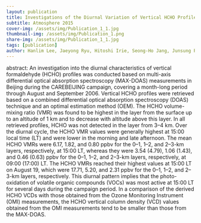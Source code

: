 ```yaml
---
layout: publication
title: Investigations of the Diurnal Variation of Vertical HCHO Profiles Based on MAX-DOAS Measurements in Beijing Comparisons with OMI Vertical Column Data
subtitle: Atmosphere 2015
cover-img: /assets/img/Publication_1_1.jpg
thumbnail-img: /assets/img/Publication_1.png
share-img: /assets/img/Publication_1_1.jpg
tags: [publication]
author: Hanlim Lee, Jaeyong Ryu, Hitoshi Irie, Seong-Ho Jang, Junsung Park, Wonei Choi and Hyunkee Hong
---
```


abstract: An investigation into the diurnal characteristics of vertical formaldehyde (HCHO) profiles was conducted based on multi-axis differential optical absorption spectroscopy (MAX-DOAS) measurements in Beijing during the CAREBEIJING campaign, covering a month-long period through August and September 2006. Vertical HCHO profiles were retrieved based on a combined differential optical absorption spectroscopy (DOAS) technique and an optimal estimation method (OEM). The HCHO volume-mixing ratio (VMR) was found to be highest in the layer from the surface up to an altitude of 1 km and to decrease with altitude above this layer. In all retrieved profiles, HCHO was not detected in the layer from 3–4 km. Over the diurnal cycle, the HCHO VMR values were generally highest at 15:00 local time (LT) and were lower in the morning and late afternoon. The mean HCHO VMRs were 6.17, 1.82, and 0.80 ppbv for the 0–1, 1–2, and 2–3-km layers, respectively, at 15:00 LT, whereas they were 3.54 (4.79), 1.06 (1.43), and 0.46 (0.63) ppbv for the 0–1, 1–2, and 2–3-km layers, respectively, at 09:00 (17:00) LT. The HCHO VMRs reached their highest values at 15:00 LT on August 19, which were 17.71, 5.20, and 2.31 ppbv for the 0–1, 1–2, and 2–3-km layers, respectively. This diurnal pattern implies that the photo-oxidation of volatile organic compounds (VOCs) was most active at 15:00 LT for several days during the campaign period. In a comparison of the derived HCHO VCDs with those obtained from the Ozone Monitoring Instrument (OMI) measurements, the HCHO vertical column density (VCD) values obtained from the OMI measurements tend to be smaller than those from the
MAX-DOAS.
